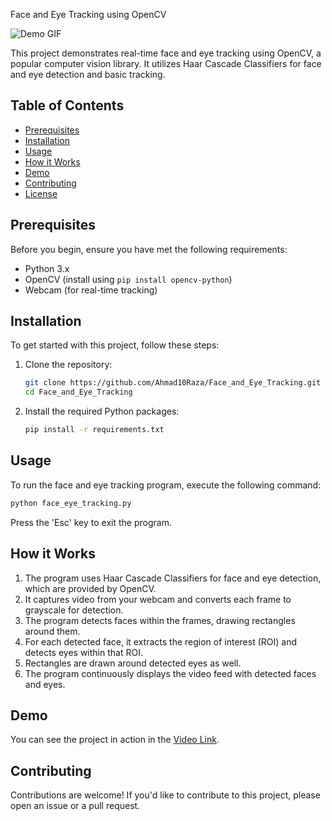 Face and Eye Tracking using OpenCV

![Demo GIF](demo.gif)

This project demonstrates real-time face and eye tracking using OpenCV, a popular computer vision library. It utilizes Haar Cascade Classifiers for face and eye detection and basic tracking.

## Table of Contents

- [Prerequisites](#prerequisites)
- [Installation](#installation)
- [Usage](#usage)
- [How it Works](#how-it-works)
- [Demo](#demo)
- [Contributing](#contributing)
- [License](#license)

## Prerequisites

Before you begin, ensure you have met the following requirements:

- Python 3.x
- OpenCV (install using `pip install opencv-python`)
- Webcam (for real-time tracking)

## Installation

To get started with this project, follow these steps:

1. Clone the repository:

   ```bash
   git clone https://github.com/Ahmad10Raza/Face_and_Eye_Tracking.git
   cd Face_and_Eye_Tracking
   ```
2. Install the required Python packages:

   ```bash
   pip install -r requirements.txt
   ```

## Usage

To run the face and eye tracking program, execute the following command:

```bash
python face_eye_tracking.py
```

Press the 'Esc' key to exit the program.

## How it Works

1. The program uses Haar Cascade Classifiers for face and eye detection, which are provided by OpenCV.
2. It captures video from your webcam and converts each frame to grayscale for detection.
3. The program detects faces within the frames, drawing rectangles around them.
4. For each detected face, it extracts the region of interest (ROI) and detects eyes within that ROI.
5. Rectangles are drawn around detected eyes as well.
6. The program continuously displays the video feed with detected faces and eyes.

## Demo

You can see the project in action in the [Video Link](https://drive.google.com/file/d/1TRWptLkiG-ntyOVAH3Dc1lhPEu_EwRTp/view?usp=sharing).

## Contributing

Contributions are welcome! If you'd like to contribute to this project, please open an issue or a pull request.
